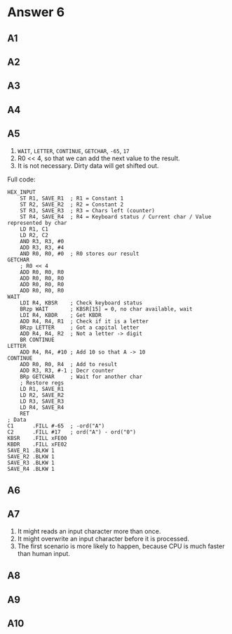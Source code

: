 # Answer 6

## A1

## A2

## A3

## A4

## A5

1. `WAIT`, `LETTER`, `CONTINUE`, `GETCHAR`, `-65`, `17`
2. R0 << 4, so that we can add the next value to the result.
3. It is not necessary. Dirty data will get shifted out.

Full code:

```assembly
HEX_INPUT
    ST R1, SAVE_R1  ; R1 = Constant 1
    ST R2, SAVE_R2  ; R2 = Constant 2
    ST R3, SAVE_R3  ; R3 = Chars left (counter)
    ST R4, SAVE_R4  ; R4 = Keyboard status / Current char / Value represented by char
    LD R1, C1
    LD R2, C2
    AND R3, R3, #0
    ADD R3, R3, #4
    AND R0, R0, #0  ; R0 stores our result
GETCHAR
    ; R0 << 4
    ADD R0, R0, R0
    ADD R0, R0, R0
    ADD R0, R0, R0
    ADD R0, R0, R0
WAIT
    LDI R4, KBSR    ; Check keyboard status
    BRzp WAIT       ; KBSR[15] = 0, no char available, wait
    LDI R4, KBDR    ; Get KBDR
    ADD R4, R4, R1  ; Check if it is a letter
    BRzp LETTER     ; Got a capital letter
    ADD R4, R4, R2  ; Not a letter -> digit
    BR CONTINUE
LETTER
    ADD R4, R4, #10 ; Add 10 so that A -> 10
CONTINUE
    ADD R0, R0, R4  ; Add to result
    ADD R3, R3, #-1 ; Decr counter
    BRp GETCHAR     ; Wait for another char
    ; Restore regs
    LD R1, SAVE_R1
    LD R2, SAVE_R2
    LD R3, SAVE_R3
    LD R4, SAVE_R4
    RET
; Data
C1      .FILL #-65  ; -ord("A")
C2      .FILL #17   ; ord("A") - ord("0")
KBSR    .FILL xFE00
KBDR    .FILL xFE02
SAVE_R1 .BLKW 1
SAVE_R2 .BLKW 1
SAVE_R3 .BLKW 1
SAVE_R4 .BLKW 1
```

## A6

## A7

1. It might reads an input character more than once.
2. It might overwrite an input character before it is processed.
3. The first scenario is more likely to happen, because CPU is much faster than human input.

## A8

## A9

## A10
